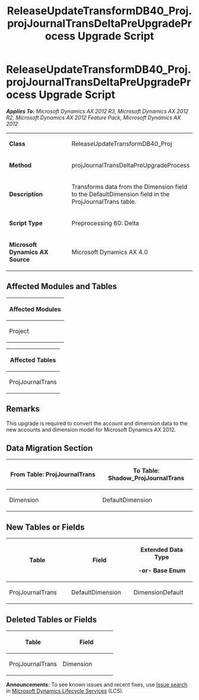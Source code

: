 ﻿---
title: ReleaseUpdateTransformDB40_Proj.projJournalTransDeltaPreUpgradeProcess Upgrade Script
TOCTitle: ReleaseUpdateTransformDB40_Proj.projJournalTransDeltaPreUpgradeProcess Upgrade Script
ms:assetid: c0d8c3d7-5f8c-9948-7706-dec476f14ec2
ms:mtpsurl: https://msdn.microsoft.com/en-us/library/JJ686780(v=AX.60)
ms:contentKeyID: 49710977
ms.date: 05/18/2015
mtps_version: v=AX.60
---

# ReleaseUpdateTransformDB40\_Proj.projJournalTransDeltaPreUpgradeProcess Upgrade Script 


_**Applies To:** Microsoft Dynamics AX 2012 R3, Microsoft Dynamics AX 2012 R2, Microsoft Dynamics AX 2012 Feature Pack, Microsoft Dynamics AX 2012_

<table>
<colgroup>
<col style="width: 50%" />
<col style="width: 50%" />
</colgroup>
<tbody>
<tr class="odd">
<td><p><strong>Class</strong></p></td>
<td><p>ReleaseUpdateTransformDB40_Proj</p></td>
</tr>
<tr class="even">
<td><p><strong>Method</strong></p></td>
<td><p>projJournalTransDeltaPreUpgradeProcess</p></td>
</tr>
<tr class="odd">
<td><p><strong>Description</strong></p></td>
<td><p>Transforms data from the Dimension field to the DefaultDimension field in the ProjJournalTrans table.</p></td>
</tr>
<tr class="even">
<td><p><strong>Script Type</strong></p></td>
<td><p>Preprocessing 60: Delta</p></td>
</tr>
<tr class="odd">
<td><p><strong>Microsoft Dynamics AX Source</strong></p></td>
<td><p>Microsoft Dynamics AX 4.0</p></td>
</tr>
</tbody>
</table>


## Affected Modules and Tables

<table>
<colgroup>
<col style="width: 100%" />
</colgroup>
<thead>
<tr class="header">
<th><p>Affected Modules</p></th>
</tr>
</thead>
<tbody>
<tr class="odd">
<td><p>Project</p></td>
</tr>
</tbody>
</table>


<table>
<colgroup>
<col style="width: 100%" />
</colgroup>
<thead>
<tr class="header">
<th><p>Affected Tables</p></th>
</tr>
</thead>
<tbody>
<tr class="odd">
<td><p>ProjJournalTrans</p></td>
</tr>
</tbody>
</table>


## Remarks

This upgrade is required to convert the account and dimension data to the new accounts and dimension model for Microsoft Dynamics AX 2012.

## Data Migration Section

<table>
<colgroup>
<col style="width: 50%" />
<col style="width: 50%" />
</colgroup>
<thead>
<tr class="header">
<th><p>From Table: ProjJournalTrans</p></th>
<th><p>To Table: Shadow_ProjJournalTrans</p></th>
</tr>
</thead>
<tbody>
<tr class="odd">
<td><p>Dimension</p></td>
<td><p>DefaultDimension</p></td>
</tr>
</tbody>
</table>


## New Tables or Fields

<table>
<colgroup>
<col style="width: 33%" />
<col style="width: 33%" />
<col style="width: 33%" />
</colgroup>
<thead>
<tr class="header">
<th><p>Table</p></th>
<th><p>Field</p></th>
<th><p>Extended Data Type</p>
<p>-or- Base Enum</p></th>
</tr>
</thead>
<tbody>
<tr class="odd">
<td><p>ProjJournalTrans</p></td>
<td><p>DefaultDimension</p></td>
<td><p>DimensionDefault</p></td>
</tr>
</tbody>
</table>


## Deleted Tables or Fields

<table>
<colgroup>
<col style="width: 50%" />
<col style="width: 50%" />
</colgroup>
<thead>
<tr class="header">
<th><p>Table</p></th>
<th><p>Field</p></th>
</tr>
</thead>
<tbody>
<tr class="odd">
<td><p>ProjJournalTrans</p></td>
<td><p>Dimension</p></td>
</tr>
</tbody>
</table>

  
**Announcements:** To see known issues and recent fixes, use [Issue search](http://go.microsoft.com/fwlink/?linkid=389258) in [Microsoft Dynamics Lifecycle Services](http://go.microsoft.com/fwlink/?linkid=306505) (LCS).


